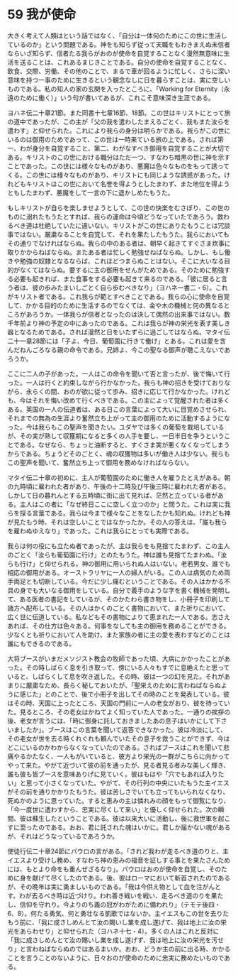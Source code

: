 # 59 我が使命

大きく考えて人類はという話ではなく、「自分は一体何のためにこの世に生活しているのか」という問題である。神をも知らず従って天職をもわきまえぬ未信者ならいざ知らず、信者たる我らがおのが使命を自覚することなく漫然無意味に生活を送ることは、これあるまじきことである。自分の使命を自覚することなく、飲食、交際、労働、その他のことで、まるで車が回るように忙しく、さらに深い意味を持つ一事のために生きるという観念なしに日を暮らすことは、実に空しいものである。私の知人の家の玄関を入ったところに、「Working for Eternity（永遠のために働く）」いう句が書いてあるが、これこそ意味深き生涯である。

ヨハネ伝二十章21節。また同書十七章16節、18節。この世はキリストにとって旅の道中であったが、この主が「父の我を遣わしたまえるごとく、我もまた汝らを遣わす」と仰せられた。これにより我らの身分は明らかである。我らがこの世にいるのは御用のためであって、この世は一時来ている旅の上である。されば第一、わが身分を自覚すること、第二、わがなすべき御用を自覚することが大切である。キリストのこの世における職分はただ一つ、すなわち暗黒の世に神を示すことであった。この世には様々なものがあり、悪魔は色々なものをもって誘ってくる。この世には様々なものがあり、キリストにも同じような誘惑があった。けれどもキリストはこの世において名誉を得ようとしたまわず、また地位を得ようともしたまわず、悪魔をして一言の下に退かしめたもうた。

もしキリストが自らを楽しませようとして、この世の快楽をむさぼり、この世のものに溺れたもうたとすれば、我らの運命は今頃どうなっていたであろう。救わるべき道は杜絶していたに違いない。キリストがこの世にありたもうことは冗談事ではない。厳粛なることを自覚して、それを果たしたもうた。我らにおいてもその通りでなければならぬ。我らの中のある者は、朝早く起きてすぐさま炊事に取りかからねばならぬ。またある者は忙しく勉強せねばならぬ。しかし、もし働きや勉強の奴隷となるならば、これほどつまらぬことはない。そこに大いなる目的がなくてはならぬ。要するに主の御用をせんがためである。そのために勉強する必要も起きれば、また食事をする必要も起きて来るのである。「彼に居ると言う者は、彼の歩みたまいしごとく自ら歩むべきなり」（ヨハネ一書二・6）。これがキリスト者である。これ我らが範とすべきことである。我らの心に使命を自覚して、かかる目的のために生活するのでなくては、金や木の機械と何の異なるところがあろうか。一体我らが信者となったのは決して偶然の出来事ではない。数千年前より神の予定の中にあったのである。これは我らが神の栄光を表す美しき器となるためである。されば漫然と日をいたずらに過ごしてはならぬ。マタイ伝二十一章28節には「子よ、今日、葡萄園に行きて働け」とある。これは愛を含んだねんごろなる親の命令である。兄姉よ、今この聖なる御声が聴こえないであろうか。

ここに二人の子があった。一人はこの命令を聞いて否と言ったが、後で悔いて行った。一人は行くと約束しながら行かなかった。我らも神の招きを受けておりながら、永らくの間、おのが欲に従って歩み、招きに応じて行かなかった。けれども、今はそれを悔い改めて行くべきである。この主によって覚醒された者は多くある。英国の一人の伝道者は、ある日この言葉によって大いに目覚めさせられ、それまでの無為の生涯より奮然立ち上がって主の御用のために活動するようになった。今は我らもこの聖声を聞きたい。ユダヤでは多くの葡萄を栽培しているが、その実が熟して収獲期になると多くの人手を要し、一日半日を争うということである。なぜなら、ちょっと油断すると、すぐさま実が悪くなくなってしまうからである。ちょうどそのごとく、魂の収獲物は多いが働き人は少ない。我らもこの聖声を聞いて、奮然立ち上って御用を務めなければならない。

マタイ伝二十章の初めに、主人が葡萄園のために働き人を雇うたとえがある。朝の九時頃に雇われた者があり、午後の十二時及び午後三時に雇われた者がある。しかして日の暮れんとする五時頃に街に出て見れば、茫然と立っている者がある。主人はこの者に「なぜ終日ここに空しく立つのか」と問うた。これは実に我らを探る言葉である。我らは今まで様々なことをなしたかも知れぬ。けれども神が見たもう時、それは空しいことではなかったか。その人の答えは、「誰も我らを雇わぬゆえなり」であった。これは我らにとっても実際である。

我らは何の役にも立たぬ者であったが、主は我らをも見捨てたまわず、この主人のごとく「汝らも葡萄園に行け」とのたもうた。神は誰も見捨てたまわぬ。「汝らも行け」と仰せられる。神の御用に用いられぬ人はいない。老若男女、誰でも相応の御用がある。オーストラリヤに一人の婦人がいる。この人は病気のため両手両足とも切断している。今だに少し痛むということである。その人はかかる不具の身でも大いなる御用をしている。自分で義手のような字を書く機械を発明して、ある医者の書記をしているが、そのかたわら書き物をし、小冊子を印刷して諸方へ配布している。その人はかくのごとく書物において、また祈りにおいて、広く世に伝道している。私などもその書物によりて恵まれた一人である。志さえあれば、その仕方は色々ある。何事をなしても主の御用を務めることができる。少なくとも祈りにおいて人を助け、また家族の者に主の愛を表わすなどのことは誰にもできるのである。

大将ブースがいまだメソジスト教会の牧師であった頃、大病にかかったことがあった。その時しばらく息を引き取って、傍にいる人々もすでに息絶えたと思っていると、しばらくして息を吹き返した。その時、彼は一つの幻を見た。それがあまりに厳粛なため、長らく秘しておいたが、「聖栄えのために言わねばならぬように感じた」とのことで、後で小冊子を出してその時のことを発表している。彼はその時、天国に上ったところ、天国の門前に一人の老女がおり、彼を待っていた。見るところ、その老女はかねてよく知っていた人であった。一通りの挨拶の後、老女が言うには、「時に御身に託しておきましたあの息子はいかにして下さいましたか」。ブースはこの言葉を聞いて返答できなかった。彼は冷淡にして、その老女が世を去る時くれぐれも頼んでいたその息子を救うことができず、今はどこにいるのかわからなくなっていたのである。さればブースはこれを聞いて悲痛やるかたなく、一人もがいていると、彼方より栄光の一群がこちらに向かってやって来た。やがて近づいて彼の前を通ったが、見る者見る者みな美しく輝き、誰も彼も皆ブースを意味ありげに見ていく。彼はもはや「穴でもあれば入りたい」と思って小さくなっていた。やがて、その行列の中央にいたもうた主イエスがその前を通りかかりたもうた。彼は苦しさでいても立ってもいられなくなり、死ぬかのように思っていた。すると恵みの主は憐れみの顔をもって御覧になり、「今一度世に遣わすから、忠実に尽くして来い」と優しく仰せられた。次の瞬間、彼は蘇生したということである。彼は以来大いに活動し、後に救世軍を起こすに至ったのである。おお、君に託された魂はいかに。君しか届かない魂があるが、それはどうなっているであろうか。

使徒行伝二十章24節にパウロの言がある。「されど我わが走るべき道のりと、主イエスより受けし務め、すなわち神の恵みの福音を証しする事とを果たさんためには、もとより命をも重んぜざるなり」。パウロはおのが使命を自覚し、そのために身を献げて尽くしたのである。後、彼はローマにおいて斬首されたのであるが、その晩年は実に勇ましいものである。「我は今供え物として血を注がんとす。わが去るべき時は近づけり。われ善き戦いを戦い、走るべき道のりを果たし、信仰を守れり。今よりのち義の冠がわがために備われり」（テモテ後四・6、8）。何たる勇気、何と勇壮なる凱歌ではないか。主イエスもこの世を去りたもう前に、「我に成さしめんとて汝の賜いし業を成し遂げて、我は地上に汝の栄光をあらわせり」と仰せられた（ヨハネ十七・4）。多くの人はこれと反対に「我に成さしめんとて汝の賜いし業を成し遂げず、我は地上に汝の栄光を汚せり」と言わねばならぬのではあるまいか。おお、どうか主の前に出る時、かかることを言うことのないように、日々おのが使命のために忠実に務めたいものである。

